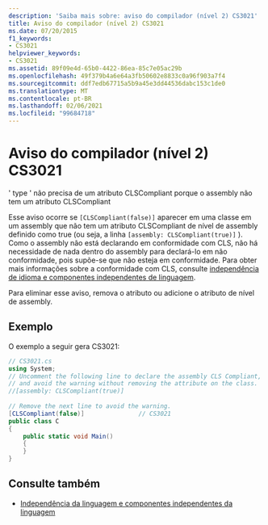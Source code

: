 ```yaml
---
description: 'Saiba mais sobre: aviso do compilador (nível 2) CS3021'
title: Aviso do compilador (nível 2) CS3021
ms.date: 07/20/2015
f1_keywords:
- CS3021
helpviewer_keywords:
- CS3021
ms.assetid: 89f09e4d-65b0-4422-86ea-85c7e05ac29b
ms.openlocfilehash: 49f379b4a6e64a3fb50602e8833c0a96f903a7f4
ms.sourcegitcommit: ddf7edb67715a5b9a45e3dd44536dabc153c1de0
ms.translationtype: MT
ms.contentlocale: pt-BR
ms.lasthandoff: 02/06/2021
ms.locfileid: "99684718"
---
```

# <a name="compiler-warning-level-2-cs3021"></a>Aviso do compilador (nível 2) CS3021

' type ' não precisa de um atributo CLSCompliant porque o assembly não tem um atributo CLSCompliant  
  
 Esse aviso ocorre se `[CLSCompliant(false)]` aparecer em uma classe em um assembly que não tem um atributo CLSCompliant de nível de assembly definido como true (ou seja, a linha `[assembly: CLSCompliant(true)]` ). Como o assembly não está declarando em conformidade com CLS, não há necessidade de nada dentro do assembly para declará-lo em não conformidade, pois supõe-se que não esteja em conformidade. Para obter mais informações sobre a conformidade com CLS, consulte [independência de idioma e componentes independentes de linguagem](../../standard/language-independence.md).
  
 Para eliminar esse aviso, remova o atributo ou adicione o atributo de nível de assembly.  
  
## <a name="example"></a>Exemplo  

 O exemplo a seguir gera CS3021:  
  
```csharp  
// CS3021.cs  
using System;  
// Uncomment the following line to declare the assembly CLS Compliant,  
// and avoid the warning without removing the attribute on the class.  
//[assembly: CLSCompliant(true)]  
  
// Remove the next line to avoid the warning.  
[CLSCompliant(false)]               // CS3021  
public class C  
{  
    public static void Main()  
    {  
    }  
}  
```  
  
## <a name="see-also"></a>Consulte também

- [Independência da linguagem e componentes independentes da linguagem](../../standard/language-independence-and-language-independent-components.md)
